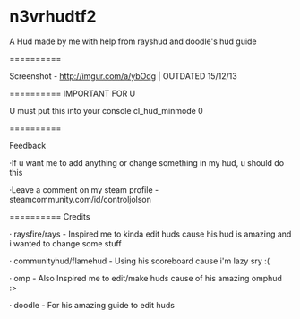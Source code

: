 n3vrhudtf2
==========

A Hud made by me with help from rayshud and doodle's hud guide

==========

Screenshot - http://imgur.com/a/ybOdg | OUTDATED 15/12/13

==========
IMPORTANT FOR U

U must put this into your console cl_hud_minmode 0

==========

Feedback

·If u want me to add anything or change something in my hud, u should do this

·Leave a comment on my steam profile - steamcommunity.com/id/controljolson

==========
Credits

· raysfire/rays - Inspired me to kinda edit huds cause his hud is amazing and i wanted to change some stuff

· communityhud/flamehud - Using his scoreboard cause i'm lazy sry :(

· omp - Also Inspired me to edit/make huds cause of his amazing omphud :>

· doodle - For his amazing guide to edit huds



